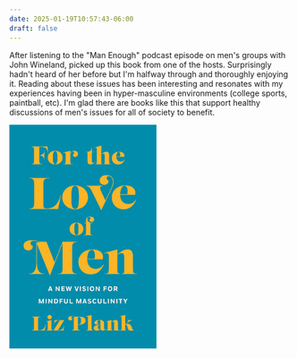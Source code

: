 ```yaml
---
date: 2025-01-19T10:57:43-06:00
draft: false
---
```


After listening to the "Man Enough" podcast episode on men's groups with John Wineland, picked up this book from one of the hosts. Surprisingly hadn't heard of her before but I'm halfway through and thoroughly enjoying it. Reading about these issues has been interesting and resonates with my experiences having been in hyper-masculine environments (college sports, paintball, etc). I'm glad there are books like this that support healthy discussions of men's issues for all of society to benefit.

<a href="https://amzn.to/4hcY16I"><img src="/images/pictures/for-the-love.jpg" height="400" /></a>

<!-- [![For the Love of Men](/images/pictures/for-the-love.jpg)](https://amzn.to/4hcY16I) -->